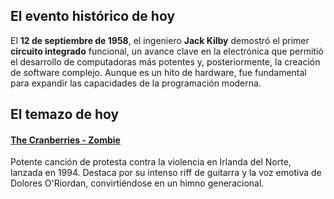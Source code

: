 ## El evento histórico de hoy
El **12 de septiembre de 1958**, el ingeniero **Jack Kilby** demostró el primer **circuito integrado** funcional, un avance clave en la electrónica que permitió el desarrollo de computadoras más potentes y, posteriormente, la creación de software complejo. Aunque es un hito de hardware, fue fundamental para expandir las capacidades de la programación moderna.

## El temazo de hoy
#### [The Cranberries - Zombie](https://www.youtube.com/watch?v=6Ejga4kJUts)
Potente canción de protesta contra la violencia en Irlanda del Norte, lanzada en 1994. Destaca por su intenso riff de guitarra y la voz emotiva de Dolores O'Riordan, convirtiéndose en un himno generacional.

